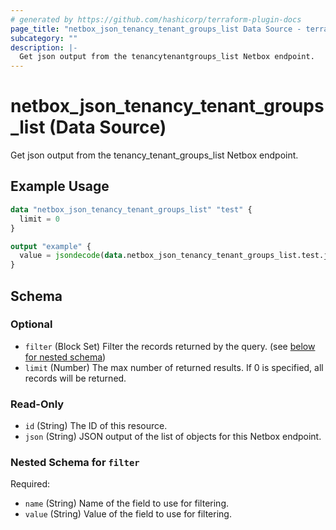 ```yaml
---
# generated by https://github.com/hashicorp/terraform-plugin-docs
page_title: "netbox_json_tenancy_tenant_groups_list Data Source - terraform-provider-netbox"
subcategory: ""
description: |-
  Get json output from the tenancytenantgroups_list Netbox endpoint.
---
```


# netbox_json_tenancy_tenant_groups_list (Data Source)

Get json output from the tenancy_tenant_groups_list Netbox endpoint.

## Example Usage

```terraform
data "netbox_json_tenancy_tenant_groups_list" "test" {
  limit = 0
}

output "example" {
  value = jsondecode(data.netbox_json_tenancy_tenant_groups_list.test.json)
}
```

<!-- schema generated by tfplugindocs -->
## Schema

### Optional

- `filter` (Block Set) Filter the records returned by the query. (see [below for nested schema](#nestedblock--filter))
- `limit` (Number) The max number of returned results. If 0 is specified, all records will be returned.

### Read-Only

- `id` (String) The ID of this resource.
- `json` (String) JSON output of the list of objects for this Netbox endpoint.

<a id="nestedblock--filter"></a>
### Nested Schema for `filter`

Required:

- `name` (String) Name of the field to use for filtering.
- `value` (String) Value of the field to use for filtering.


